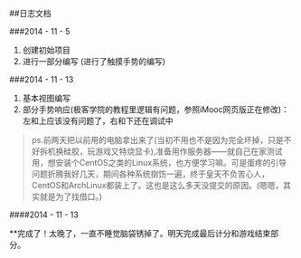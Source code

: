 ##日志文档

###2014 - 11 - 5

1. 创建初始项目
2. 进行一部分编写 \(进行了触摸手势的编写\)

###2014 - 11 - 13

1. 基本视图编写
2. 部分手势响应\(极客学院的教程里逻辑有问题，参照iMooc网页版正在修改\)：左和上应该没有问题了，右和下还在调试中

>ps.前两天把以前用的电脑拿出来了\(当初不用也不是因为完全坏掉，只是不好拆机换硅胶，玩游戏又特烧显卡\),准备用作服务器——就自己在家测试用，想安装个CentOS之类的Linux系统，也方便学习嘛。可是蛋疼的引导问题折腾我好几天，期间各种系统捯饬一遍，终于皇天不负苦心人，CentOS和ArchLinux都装上了。这也是这么多天没提交的原因。\(嗯嗯，其实就是为了找借口。\)

####2014 - 11 - 13

**完成了！太晚了，一直不睡觉脑袋锈掉了。明天完成最后计分和游戏结束部分。